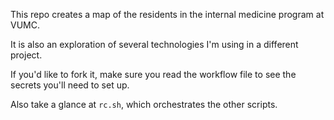 This repo creates a map of the residents in the internal medicine program at VUMC.

It is also an exploration of several technologies I'm using in a different project.

If you'd like to fork it, make sure you read the workflow file to see the secrets you'll need to set up.

Also take a glance at `rc.sh`, which orchestrates the other scripts.
